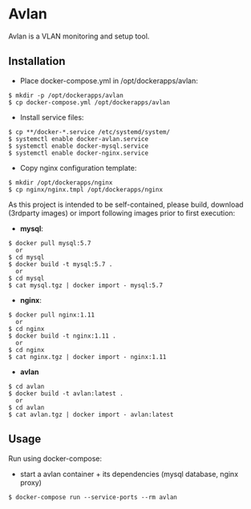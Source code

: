 # Avlan

Avlan is a VLAN monitoring and setup tool.

## Installation
  - Place docker-compose.yml in /opt/dockerapps/avlan:
```console
$ mkdir -p /opt/dockerapps/avlan
$ cp docker-compose.yml /opt/dockerapps/avlan
```
  - Install service files: 
```console
$ cp **/docker-*.service /etc/systemd/system/
$ systemctl enable docker-avlan.service
$ systemctl enable docker-mysql.service
$ systemctl enable docker-nginx.service
```
  - Copy nginx configuration template:
```console
$ mkdir /opt/dockerapps/nginx
$ cp nginx/nginx.tmpl /opt/dockerapps/nginx
```

As this project is intended to be self-contained, please build, download (3rdparty images) or import following images prior to first execution:

- **mysql**:
```console
$ docker pull mysql:5.7
  or
$ cd mysql
$ docker build -t mysql:5.7 .
  or
$ cd mysql
$ cat mysql.tgz | docker import - mysql:5.7
```

- **nginx**:
```console
$ docker pull nginx:1.11
  or
$ cd nginx
$ docker build -t nginx:1.11 .
  or
$ cd nginx
$ cat nginx.tgz | docker import - nginx:1.11
```

- **avlan**
```console
$ cd avlan
$ docker build -t avlan:latest .
  or
$ cd avlan
$ cat avlan.tgz | docker import - avlan:latest
```

## Usage

Run using docker-compose:

* start a avlan container + its dependencies (mysql database, nginx proxy)

```console
$ docker-compose run --service-ports --rm avlan
```
